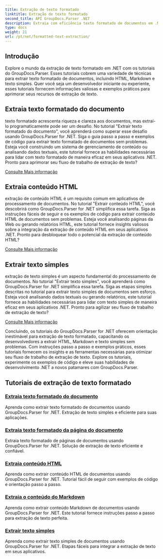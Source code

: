 ```yaml
---
title: Extração de texto formatado
linktitle: Extração de texto formatado
second_title: API GroupDocs.Parser .NET
description: Extraia com eficiência texto formatado de documentos em .NET com GroupDocs.Parser. Aprenda a extrair HTML, Markdown e texto simples perfeitamente.
type: docs
weight: 21
url: /pt/net/formatted-text-extraction/
---
```


## Introdução

Explore o mundo da extração de texto formatado em .NET com os tutoriais do GroupDocs.Parser. Esses tutoriais cobrem uma variedade de técnicas para extrair texto formatado de documentos, incluindo HTML, Markdown e texto simples. Quer você seja um desenvolvedor iniciante ou experiente, esses tutoriais fornecem informações valiosas e exemplos práticos para aprimorar seus recursos de extração de texto.

## Extraia texto formatado do documento

texto formatado acrescenta riqueza e clareza aos documentos, mas extraí-lo programaticamente pode ser um desafio. No tutorial "Extrair texto formatado do documento", você aprenderá como superar esse desafio usando GroupDocs.Parser for .NET. Siga o guia passo a passo e exemplos de código para extrair texto formatado de documentos sem problemas. Esteja você construindo um sistema de gerenciamento de conteúdo ou analisando dados textuais, este tutorial fornece as habilidades necessárias para lidar com texto formatado de maneira eficaz em seus aplicativos .NET. Pronto para aprimorar seu fluxo de trabalho de extração de texto?

[Consulte Mais informação](./extract-formatted-text-from-document/)

## Extraia conteúdo HTML

extração de conteúdo HTML é um requisito comum em aplicativos de processamento de documentos. No tutorial "Extrair conteúdo HTML", você descobrirá como GroupDocs.Parser for .NET simplifica essa tarefa. Siga as instruções fáceis de seguir e os exemplos de código para extrair conteúdo HTML de documentos sem problemas. Esteja você analisando páginas da Web ou gerando relatórios HTML, este tutorial fornece insights valiosos sobre a integração da extração de conteúdo HTML em seus aplicativos .NET. Pronto para desbloquear todo o potencial da extração de conteúdo HTML?

[Consulte Mais informação](./extract-html-content/)

## Extrair texto simples

extração de texto simples é um aspecto fundamental do processamento de documentos. No tutorial "Extrair texto simples", você aprenderá como GroupDocs.Parser for .NET simplifica essa tarefa. Siga as etapas simples descritas no tutorial para extrair texto simples de documentos sem esforço. Esteja você analisando dados textuais ou gerando relatórios, este tutorial fornece as habilidades necessárias para lidar com texto simples de maneira eficaz em seus aplicativos .NET. Pronto para agilizar seu fluxo de trabalho de extração de texto?

[Consulte Mais informação](./extract-plain-text/)

Concluindo, os tutoriais do GroupDocs.Parser for .NET oferecem orientação inestimável para extração de texto formatado, capacitando os desenvolvedores a extrair HTML, Markdown e texto simples sem problemas. Com instruções passo a passo e exemplos práticos, esses tutoriais fornecem os insights e as ferramentas necessárias para otimizar seu fluxo de trabalho de extração de texto. Explore os tutoriais, experimente os exemplos de código e eleve suas habilidades de desenvolvimento .NET a novos patamares com GroupDocs.Parser.
## Tutoriais de extração de texto formatado
### [Extraia texto formatado do documento](./extract-formatted-text-from-document/)
Aprenda como extrair texto formatado de documentos usando GroupDocs.Parser for .NET. Extração de texto simples e eficiente para suas aplicações.
### [Extraia texto formatado da página do documento](./extract-formatted-text-from-document-page/)
Extraia texto formatado de páginas de documentos usando GroupDocs.Parser for .NET. Solução de extração de texto eficiente e confiável.
### [Extraia conteúdo HTML](./extract-html-content/)
Aprenda como extrair conteúdo HTML de documentos usando GroupDocs.Parser for .NET. Tutorial fácil de seguir com exemplos de código e orientação passo a passo.
### [Extraia o conteúdo do Markdown](./extract-markdown-content/)
Aprenda como extrair conteúdo Markdown de documentos usando GroupDocs.Parser for .NET. Este tutorial fornece instruções passo a passo para extração de texto perfeita.
### [Extrair texto simples](./extract-plain-text/)
Aprenda como extrair texto simples de documentos usando GroupDocs.Parser for .NET. Etapas fáceis para integrar a extração de texto em seus aplicativos.